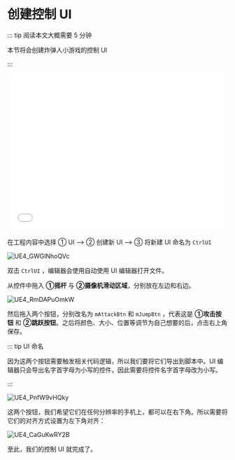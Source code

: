 # 创建控制 UI

::: tip 阅读本文大概需要 5 分钟

本节将会创建炸弹人小游戏的控制 UI

:::

<iframe sandbox="allow-scripts allow-downloads allow-same-origin allow-popups allow-presentation allow-forms" frameborder="0" draggable="false" allowfullscreen="" allow="encrypted-media;" referrerpolicy="" aha-samesite="" class="iframe-loaded" src="//player.bilibili.com/player.html?aid=620313767&bvid=BV1k84y1X7K9&cid=1316736095&p=3&autoplay=0" style="border-radius: 7px; width: 100%; height: 360px;"></iframe>

在工程内容中选择 ① UI  --> ② 创建新 UI --> ③ 将新建 UI 命名为 `CtrlUI`

![UE4_GWGlNhoQVc](https://arkimg.ark.online/UE4_GWGlNhoQVc.webp)

双击 `CtrlUI` ，编辑器会使用自动使用 UI 编辑器打开文件。

从控件中拖入 **①摇杆** 与 **②摄像机滑动区域**，分别放在左边和右边。

![UE4_RmDAPuOmkW](https://arkimg.ark.online/UE4_RmDAPuOmkW.webp)

然后拖入两个按钮，分别改名为 `mAttackBtn` 和 `mJumpBtn` ，代表这是 **①攻击按钮** 和 **②跳跃按钮**。之后将颜色、大小、位置等调节为自己想要的后，点击右上角保存。

:::  tip UI 命名

因为这两个按钮需要触发相关代码逻辑，所以我们要将它们导出到脚本中。UI 编辑器只会导出名字首字母为小写的控件，因此需要将控件名字首字母改为小写。

:::

![UE4_PnfW9vHQky](https://arkimg.ark.online/UE4_PnfW9vHQky.webp)

这两个按钮，我们希望它们在任何分辨率的手机上，都可以在右下角。所以需要将它们的对齐方式设置为左下角对齐：

![UE4_CaGuKwRY2B](https://arkimg.ark.online/UE4_CaGuKwRY2B.webp)

至此，我们的控制 UI 就完成了。